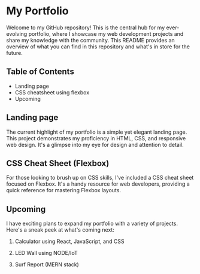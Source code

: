 # My Portfolio

Welcome to my GitHub repository! This is the central hub for my ever-evolving portfolio, where I showcase my web development projects and share my knowledge with the community. This README provides an overview of what you can find in this repository and what's in store for the future.

## Table of Contents

- Landing page
- CSS cheatsheet using flexbox
- Upcoming

## Landing page

The current highlight of my portfolio is a simple yet elegant landing page. This project demonstrates my proficiency in HTML, CSS, and responsive web design. It's a glimpse into my eye for design and attention to detail.

## CSS Cheat Sheet (Flexbox)

For those looking to brush up on CSS skills, I've included a CSS cheat sheet focused on Flexbox. It's a handy resource for web developers, providing a quick reference for mastering Flexbox layouts.

## Upcoming

I have exciting plans to expand my portfolio with a variety of projects. Here's a sneak peek at what's coming next:

1. Calculator using React, JavaScript, and CSS

2. LED Wall using NODE/IoT

3. Surf Report (MERN stack)

